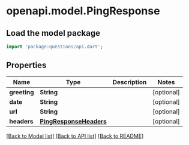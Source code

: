 # openapi.model.PingResponse

## Load the model package
```dart
import 'package:questions/api.dart';
```

## Properties
Name | Type | Description | Notes
------------ | ------------- | ------------- | -------------
**greeting** | **String** |  | [optional] 
**date** | **String** |  | [optional] 
**url** | **String** |  | [optional] 
**headers** | [**PingResponseHeaders**](PingResponseHeaders.md) |  | [optional] 

[[Back to Model list]](../README.md#documentation-for-models) [[Back to API list]](../README.md#documentation-for-api-endpoints) [[Back to README]](../README.md)


